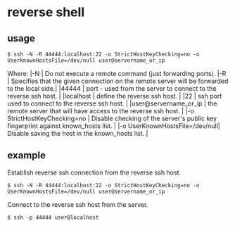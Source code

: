 # reverse shell

## usage

```shell
$ ssh -N -R 44444:localhost:22 -o StrictHostKeyChecking=no -o UserKnownHostsFile=/dev/null user@servername_or_ip
```
Where:
|-N                             | Do not execute a remote command (just forwarding ports).
|-R                             | Specifies that the given connection on the remote server will be forwarded to the local side.|
|44444                          | port - used from the server to connect to the reverse ssh host.                              |
|localhost                      | define the reverse ssh host.                                                                 |
|22                             | ssh port used to connect to the reverse ssh host.                                            |
|user@servername_or_ip          | the remote server that will have access to the reverse ssh host.                             |
|-o StrictHostKeyChecking=no    | Disable checking of the server's public key fingerprint against known_hosts list.            |
|-o UserKnownHostsFile=/dev/null| Disable saving the host in the known_hosts list.                                             |

## example

Establish reverse ssh connection from the reverse ssh host.
```shell
$ ssh -N -R 44444:localhost:22 -o StrictHostKeyChecking=no -o UserKnownHostsFile=/dev/null user@servername_or_ip
```

Connect to the reverse ssh host from the server.
```shell
$ ssh -p 44444 user@localhost
```

